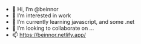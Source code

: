 - 👋 Hi, I’m @beinnor
- 👀 I’m interested in work
- 🌱 I’m currently learning javascript, and some .net 
- 💞️ I’m looking to collaborate on ...
- 📫 https://beinnor.netlify.app/

<!---
beinnor/beinnor is a ✨ special ✨ repository because its `README.md` (this file) appears on your GitHub profile.
You can click the Preview link to take a look at your changes.
--->
